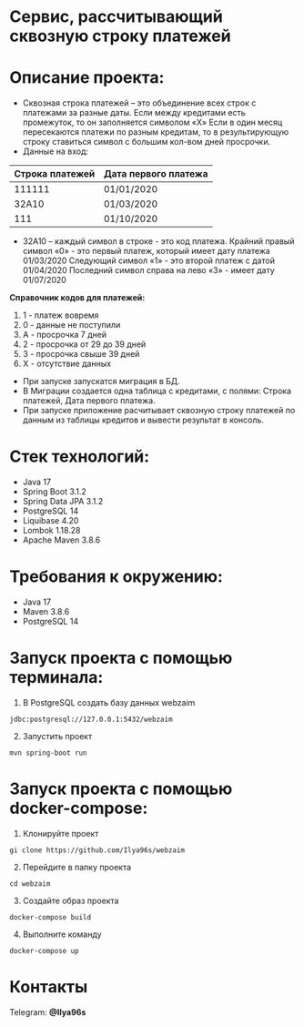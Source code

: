 # Сервис, рассчитывающий сквозную строку платежей

# Описание проекта:
* Сквозная строка платежей – это объединение всех строк с платежами за разные даты. Если между кредитами есть промежуток, то он заполняется символом «X» Если в один месяц пересекаются платежи по разным кредитам, то в результирующую строку ставиться символ с большим кол-вом дней просрочки.
* Данные на вход:

| Строка платежей | Дата первого платежа |
|-----------------|----------------------|
| 111111          | 01/01/2020  |
| 32А10           | 01/03/2020  |
| 111             | 01/10/2020  |

* 32A10 – каждый символ в строке  - это код платежа.
  Крайний правый символ «0» - это первый платеж, который имеет дату платежа 01/03/2020
  Следующий символ «1» - это второй платеж с датой 01/04/2020
  Последний символ справа на лево «3» - имеет дату 01/07/2020

**Справочник кодов для платежей:**
1. 1 - платеж вовремя
2. 0 - данные не поступили
3. А - просрочка 7 дней
4. 2 - просрочка от 29 до 39 дней
5. 3 - просрочка свыше 39 дней
6. Х - отсутствие данных

* При запуске запускатся миграция в БД.
* В Миграции создается одна таблица с кредитами, с полями: Строка платежей, Дата первого платежа.
* При запуске приложение расчитывает сквозную строку платежей по данным из таблицы кредитов и вывести результат в консоль.



# Стек технологий:
* Java 17
* Spring Boot 3.1.2
* Spring Data JPA 3.1.2
* PostgreSQL 14
* Liquibase 4.20
* Lombok 1.18.28
* Apache Maven 3.8.6

# Требования к окружению:
* Java 17
* Maven 3.8.6
* PostgreSQL 14

# Запуск проекта с помощью терминала:
1. В PostgreSQL создать базу данных webzaim
```shell
jdbc:postgresql://127.0.0.1:5432/webzaim
```
2. Запустить проект
```shell
mvn spring-boot run
```

# Запуск проекта с помощью docker-compose:
1. Клонируйте проект
```shell
gi clone https://github.com/Ilya96s/webzaim
```
2. Перейдите в папку проекта
```shell
cd webzaim
```
3. Создайте образ проекта
```shell
docker-compose build
```
4. Выполните команду
```shell
docker-compose up
```

# Контакты
Telegram: **@Ilya96s**

